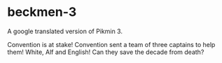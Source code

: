 # beckmen-3
A google translated version of Pikmin 3.

Convention is at stake! Convention sent a team of three captains to help them! White, Alf and English!
Can they save the decade from death?
